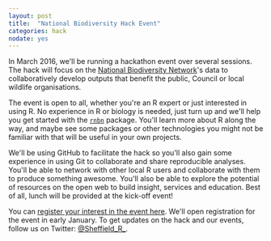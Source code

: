 ```yaml
---
layout: post
title:  "National Biodiversity Hack Event"
categories: hack
nodate: yes
---
```

<!--- 
	calendar link 
-->
In March 2016, we'll be running a hackathon event over several sessions. The hack will focus on the [National Biodiversity Network](http://www.nbn.org.uk)'s data to collaboratively develop outputs that benefit the public, Council or local wildlife organisations.

The event is open to all, whether you're an R expert or just interested in using R. No experience in R or biology is needed, just turn up and we'll help you get started with the [`rnbn`](https://cran.r-project.org/web/packages/rnbn/index.html) package. You'll learn more about R along the way, and maybe see some packages or other technologies you might not be familiar with that will be useful in your own projects.

We'll be using GitHub to facilitate the hack so you'll also gain some experience in using Git to collaborate and share reproducible analyses. You'll be able to network with other local R users and collaborate with them to produce something awesome. You'll also be able to explore the potential of resources on the open web to build insight, services and education.  Best of all, lunch will be provided at the kick-off event!

You can [register your interest in the event here](http://bit.ly/1RWxJ7l). We'll open registration for the event in early January. To get updates on the hack and our events, follow us on Twitter: [@Sheffield\_R\_](https://twitter.com/Sheffield_R_).
<!--- eventbrite link -->
<!--- google questionnaire -->